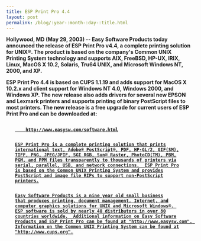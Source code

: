 ```yaml
---
title: ESP Print Pro 4.4
layout: post
permalink: /blog/:year-:month-:day-:title.html
---
```


<P><B>Hollywood, MD (May 29, 2003) -- Easy Software Productstoday announced the release of ESP Print Pro v4.4, a completeprinting solution for UNIX®.  The product is based on thecompany's Common UNIX Printing System technology and supportsAIX, FreeBSD, HP-UX, IRIX, Linux, MacOS X 10.2, Solaris, Tru64UNIX, and Microsoft Windows NT, 2000, and XP.<P>ESP Print Pro 4.4 is based on CUPS 1.1.19 and adds supportfor MacOS X 10.2.x and client support for Windows NT 4.0,Windows 2000, and Windows XP. The new release also adds driversfor several new EPSON and Lexmark printers and supports printingof binary PostScript files to most printers. The new release isa free upgrade for current users of ESP Print Pro and can bedownloaded at:<UL>	<CODE><A HREF="http://www.easysw.com/software.html">	http://www.easysw.com/software.html<P>ESP Print Pro is a complete printing solution that printsinternational text, Adobe® PostScript®, PDF, HP-GL/2, GIF(SM),TIFF, PNG, JPEG/JFIF, SGI RGB, Sun® Raster, PhotoCD(TM), PBM,PGM, and PPM files transparently to thousands of printers viaserial, parallel, USB, and network connections.  ESP Print Prois based on the Common UNIX Printing System and providesPostScript and image file RIPs to support non-PostScriptprinters.<P>Easy Software Products is a nine year old small businessthat produces printing, document management, Internet, andcomputer graphics solutions for UNIX and Microsoft Windows®. ESP software is sold by nearly 40 distributors in over 80countries worldwide.  Additional information on Easy SoftwareProducts and ESP Print Pro can be found at "<AHREF="http://www.easysw.com/">http://www.easysw.com". Information on the Common UNIX Printing System can be found at"<A HREF="http://www.cups.org/">http://www.cups.org".
